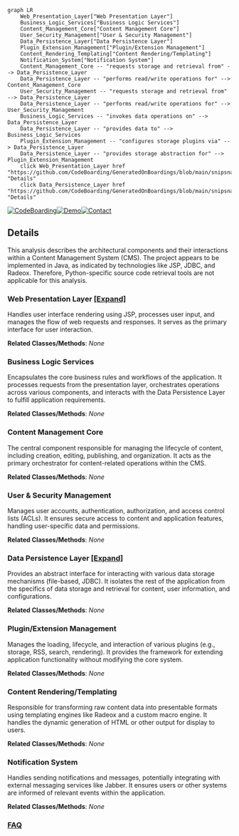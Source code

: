 ```mermaid
graph LR
    Web_Presentation_Layer["Web Presentation Layer"]
    Business_Logic_Services["Business Logic Services"]
    Content_Management_Core["Content Management Core"]
    User_Security_Management["User & Security Management"]
    Data_Persistence_Layer["Data Persistence Layer"]
    Plugin_Extension_Management["Plugin/Extension Management"]
    Content_Rendering_Templating["Content Rendering/Templating"]
    Notification_System["Notification System"]
    Content_Management_Core -- "requests storage and retrieval from" --> Data_Persistence_Layer
    Data_Persistence_Layer -- "performs read/write operations for" --> Content_Management_Core
    User_Security_Management -- "requests storage and retrieval from" --> Data_Persistence_Layer
    Data_Persistence_Layer -- "performs read/write operations for" --> User_Security_Management
    Business_Logic_Services -- "invokes data operations on" --> Data_Persistence_Layer
    Data_Persistence_Layer -- "provides data to" --> Business_Logic_Services
    Plugin_Extension_Management -- "configures storage plugins via" --> Data_Persistence_Layer
    Data_Persistence_Layer -- "provides storage abstraction for" --> Plugin_Extension_Management
    click Web_Presentation_Layer href "https://github.com/CodeBoarding/GeneratedOnBoardings/blob/main/snipsnap/Web_Presentation_Layer.md" "Details"
    click Data_Persistence_Layer href "https://github.com/CodeBoarding/GeneratedOnBoardings/blob/main/snipsnap/Data_Persistence_Layer.md" "Details"
```

[![CodeBoarding](https://img.shields.io/badge/Generated%20by-CodeBoarding-9cf?style=flat-square)](https://github.com/CodeBoarding/CodeBoarding)[![Demo](https://img.shields.io/badge/Try%20our-Demo-blue?style=flat-square)](https://www.codeboarding.org/demo)[![Contact](https://img.shields.io/badge/Contact%20us%20-%20contact@codeboarding.org-lightgrey?style=flat-square)](mailto:contact@codeboarding.org)

## Details

This analysis describes the architectural components and their interactions within a Content Management System (CMS). The project appears to be implemented in Java, as indicated by technologies like JSP, JDBC, and Radeox. Therefore, Python-specific source code retrieval tools are not applicable for this analysis.

### Web Presentation Layer [[Expand]](./Web_Presentation_Layer.md)
Handles user interface rendering using JSP, processes user input, and manages the flow of web requests and responses. It serves as the primary interface for user interaction.


**Related Classes/Methods**: _None_

### Business Logic Services
Encapsulates the core business rules and workflows of the application. It processes requests from the presentation layer, orchestrates operations across various components, and interacts with the Data Persistence Layer to fulfill application requirements.


**Related Classes/Methods**: _None_

### Content Management Core
The central component responsible for managing the lifecycle of content, including creation, editing, publishing, and organization. It acts as the primary orchestrator for content-related operations within the CMS.


**Related Classes/Methods**: _None_

### User & Security Management
Manages user accounts, authentication, authorization, and access control lists (ACLs). It ensures secure access to content and application features, handling user-specific data and permissions.


**Related Classes/Methods**: _None_

### Data Persistence Layer [[Expand]](./Data_Persistence_Layer.md)
Provides an abstract interface for interacting with various data storage mechanisms (file-based, JDBC). It isolates the rest of the application from the specifics of data storage and retrieval for content, user information, and configurations.


**Related Classes/Methods**: _None_

### Plugin/Extension Management
Manages the loading, lifecycle, and interaction of various plugins (e.g., storage, RSS, search, rendering). It provides the framework for extending application functionality without modifying the core system.


**Related Classes/Methods**: _None_

### Content Rendering/Templating
Responsible for transforming raw content data into presentable formats using templating engines like Radeox and a custom macro engine. It handles the dynamic generation of HTML or other output for display to users.


**Related Classes/Methods**: _None_

### Notification System
Handles sending notifications and messages, potentially integrating with external messaging services like Jabber. It ensures users or other systems are informed of relevant events within the application.


**Related Classes/Methods**: _None_



### [FAQ](https://github.com/CodeBoarding/GeneratedOnBoardings/tree/main?tab=readme-ov-file#faq)